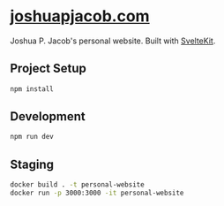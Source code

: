 # [joshuapjacob.com](https://joshuapjacob.com/)

Joshua P. Jacob's personal website. Built with [SvelteKit](https://kit.svelte.dev/).

## Project Setup

```bash
npm install
```

## Development

```bash
npm run dev
```

## Staging

```bash
docker build . -t personal-website
docker run -p 3000:3000 -it personal-website
```
